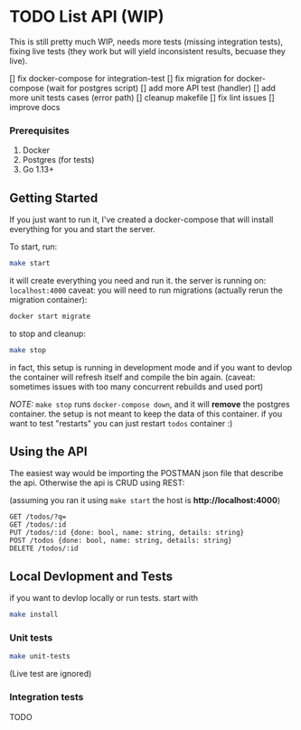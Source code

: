 # TODO List API (WIP)

This is still pretty much WIP, needs more tests (missing integration tests), fixing live tests (they work but will yield inconsistent results, becuase they live).

[] fix docker-compose for integration-test
[] fix migration for docker-compose (wait for postgres script)
[] add more API test (handler)
[] add more unit tests cases (error path)
[] cleanup makefile
[] fix lint issues
[] improve docs

### Prerequisites

1. Docker
2. Postgres (for tests)
3. Go 1.13+

## Getting Started

If you just want to run it, I've created a docker-compose that will install everything for you and start the server.

To start, run:

```bash
make start
```

it will create everything you need and run it.
the server is running on: `localhost:4000`
caveat: you will need to run migrations (actually rerun the migration container):

```bash
docker start migrate
```

to stop and cleanup:

```bash
make stop
```

in fact, this setup is running in development mode and if you want to devlop the container will refresh itself and compile the bin again.
(caveat: sometimes issues with too many concurrent rebuilds and used port)

_NOTE:_
`make stop` runs `docker-compose down`, and it will <b>remove</b> the postgres container. the setup is not meant to keep the data of this container.
if you want to test "restarts" you can just restart `todos` container :)

## Using the API

The easiest way would be importing the POSTMAN json file that describe the api.
Otherwise the api is CRUD using REST:

(assuming you ran it using `make start` the host is <b>http://localhost:4000</b>)

```http
GET /todos/?q=
GET /todos/:id
PUT /todos/:id {done: bool, name: string, details: string}
POST /todos {done: bool, name: string, details: string}
DELETE /todos/:id
```

## Local Devlopment and Tests

if you want to devlop locally or run tests. start with

```bash
make install
```

### Unit tests

```bash
make unit-tests
```

(Live test are ignored)

### Integration tests

TODO
